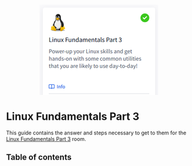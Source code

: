 <p align="center">
   <img src="https://github.com/Kevinovitz/TryHackMe_Writeups/blob/main/linuxfundamentalspart3/Linux_Fundamentals_3_Cover.png" alt="Linux Fundamentals Part 3 Logo">
</p>

# Linux Fundamentals Part 3

This guide contains the answer and steps necessary to get to them for the [Linux Fundamentals Part 3](https://tryhackme.com/room/linuxfundamentalspart3) room.

## Table of contents
